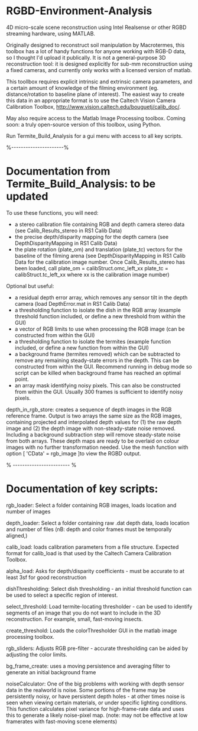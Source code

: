 # RGBD-Environment-Analysis
4D micro-scale scene reconstruction using Intel Realsense or other RGBD streaming hardware, using MATLAB.

Originally designed to reconstruct soil manipulation by Macrotermes, this toolbox has a lot of handy functions for anyone working with RGB-D data, so I thought I'd upload it publically. It is not a general-purpose 3D reconstruction tool: it is designed explicitly for sub-mm reconstruction using a fixed cameras, and currently only works with a licensed version of matlab.

This toollbox requires explicit intrinsic and extrinsic camera parameters, and a certain amount of knowledge of the filming environment (eg. distance/rotation to baseline plane of interest). The easiest way to create this data in an appropriate format is to use the  Caltech Vision Camera Calibration Toolbox, http://www.vision.caltech.edu/bouguetj/calib_doc/.

May also require access to the Matlab Image Processing toolbox. Coming soon: a truly open-source version of this toolbox, using Python.

Run Termite_Build_Analysis for a gui menu with access to all key scripts.  

%----------------------%
# Documentation from Termite_Build_Analysis: to be updated

To use these functions, you will need:
 - a stereo calibration file containing RGB and depth camera stereo data (see Calib_Results_stereo in RS1 Calib Data)
 - the precise depth/disparity mapping for the depth camera (see DepthDisparityMapping in RS1 Calib Data)
 - the plate rotation (plate_om) and translation (plate_tc) vectors for the baseline of the filming arena (see DepthDisparityMapping in RS1 Calib Data for the calibration image number. Once Calib_Results_stereo has been loaded, call
plate_om = calibStruct.omc_left_xx
plate_tc = calibStruct.tc_left_xx
where xx is the calibration image number)

Optional but useful:
- a residual depth error array, which removes any sensor tilt in the depth camera (load DepthError.mat in RS1 Calib Data)
- a thresholding function to isolate the dish in the RGB array (example threshold function included, or define a new threshold from within the GUI)
- a vector of RGB limits to use when processing the RGB image (can be constructed from within the GUI)
- a thresholding function to isolate the termites (example function included, or define a new function from within the GUI)
- a background frame (termites removed) which can be subtracted to remove any remaining steady-state errors in the depth. This can be constructed from within the GUI. Recommend running in debug mode so script can be killed when background frame has reached an optimal point.
- an array mask identifying noisy pixels. This can also be constructed from within the GUI. Usually 300 frames is sufficient to identify noisy pixels.

depth_in_rgb_store: creates a sequence of depth images in the RGB reference frame. Output is two arrays the same size as the RGB images, containing projected and interpolated depth values for (1) the raw depth image and (2) the depth image with non-steady-state noise removed. Including a background subtraction step will remove steady-state noise from both arrays.
These depth maps are ready to be overlaid on colour images with no further transformation needed. Use the mesh function with option [ 'CData' = rgb_image ]to view the RGBD output.

% ------------------------ %

# Documentation of key scripts:

rgb_loader: Select a folder containing RGB images, loads location and number of images

depth_loader: Select a folder containing raw .dat depth data, loads location and number of files (nB: depth and color frames must be temporally aligned,)

calib_load: loads calibration parameters from a file structure. Expected format for calib_load is that used by the Caltech Camera Calibration Toolbox.

alpha_load: Asks for depth/disparity coefficients - must be accurate to at least 3sf for good reconstruction

dishThresholding: Select dish thresholding - an initial threshold function can be used to select a specific region of interest.

select_threshold: Load termite-locating thresholder - can be used to identify segments of an image that you do not want to include in the 3D reconstruction. For example, small, fast-moving insects.

create_threshold: Loads the colorThresholder GUI in the matlab image processing toolbox. 

rgb_sliders: Adjusts RGB pre-filter - accurate thresholding can be aided by adjusting the color limits.

bg_frame_create: uses a moving persistence and averaging filter to generate an initial background frame

noiseCalculator: One of the big problems with working with depth sensor data in the realworld is noise. Some portions of the frame may be persistently noisy, or have persistent depth holes - at other times noise is seen when viewing certain materials, or under specific lighting conditions. This function calculates pixel variance for high-frame-rate data and uses this to generate a likely noise-pixel map. (note: may not be effective at low framerates with fast-moving scene elements)
